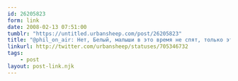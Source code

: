 ```yaml
---
id: 26205823
form: link
date: 2008-02-13 07:51:00
tumblr: "https://untitled.urbansheep.com/post/26205823"
title: "@phil_on_air: Нет, Белый, малыши в это время не спят, только эти пожилые упыри. Кавабунга!"
linkurl: http://twitter.com/urbansheep/statuses/705346732
tags:
    - post
layout: post-link.njk
---
```


